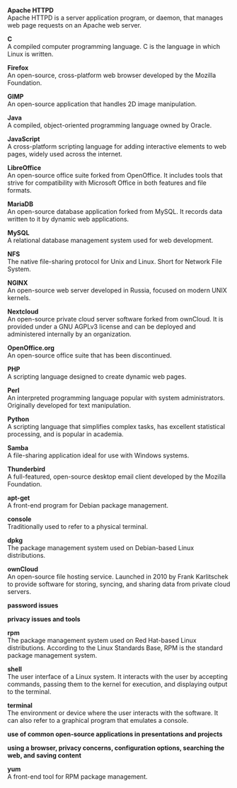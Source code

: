 **Apache HTTPD**  
Apache HTTPD is a server application program, or daemon, that manages web page requests on an Apache web server.  

**C**  
A compiled computer programming language. C is the language in which Linux is written.  

**Firefox**  
An open-source, cross-platform web browser developed by the Mozilla Foundation.  

**GIMP**  
An open-source application that handles 2D image manipulation.  

**Java**  
A compiled, object-oriented programming language owned by Oracle.  

**JavaScript**  
A cross-platform scripting language for adding interactive elements to web pages, widely used across the internet.  

**LibreOffice**  
An open-source office suite forked from OpenOffice. It includes tools that strive for compatibility with Microsoft Office in both features and file formats.  

**MariaDB**  
An open-source database application forked from MySQL. It records data written to it by dynamic web applications.  

**MySQL**  
A relational database management system used for web development.  

**NFS**  
The native file-sharing protocol for Unix and Linux. Short for Network File System.  

**NGINX**  
An open-source web server developed in Russia, focused on modern UNIX kernels.  

**Nextcloud**  
An open-source private cloud server software forked from ownCloud. It is provided under a GNU AGPLv3 license and can be deployed and administered internally by an organization.  

**OpenOffice.org**  
An open-source office suite that has been discontinued.  

**PHP**  
A scripting language designed to create dynamic web pages.  

**Perl**  
An interpreted programming language popular with system administrators. Originally developed for text manipulation.  

**Python**  
A scripting language that simplifies complex tasks, has excellent statistical processing, and is popular in academia.  

**Samba**  
A file-sharing application ideal for use with Windows systems.  

**Thunderbird**  
A full-featured, open-source desktop email client developed by the Mozilla Foundation.  

**apt-get**  
A front-end program for Debian package management.  

**console**  
Traditionally used to refer to a physical terminal.  

**dpkg**  
The package management system used on Debian-based Linux distributions.  

**ownCloud**  
An open-source file hosting service. Launched in 2010 by Frank Karlitschek to provide software for storing, syncing, and sharing data from private cloud servers.  

**password issues**  

**privacy issues and tools**  

**rpm**  
The package management system used on Red Hat-based Linux distributions. According to the Linux Standards Base, RPM is the standard package management system.  

**shell**  
The user interface of a Linux system. It interacts with the user by accepting commands, passing them to the kernel for execution, and displaying output to the terminal.  

**terminal**  
The environment or device where the user interacts with the software. It can also refer to a graphical program that emulates a console.  

**use of common open-source applications in presentations and projects**  

**using a browser, privacy concerns, configuration options, searching the web, and saving content**  

**yum**  
A front-end tool for RPM package management.  

